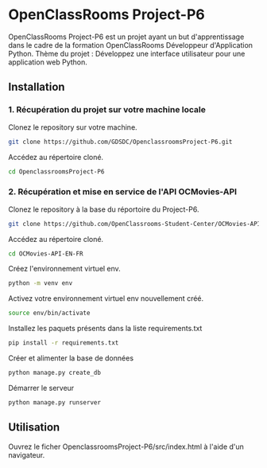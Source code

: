 # OpenClassRooms Project-P6

OpenClassRooms Project-P6 est un projet ayant un but d'apprentissage dans le cadre de la formation OpenClassRooms Développeur d'Application Python.
Thème du projet : Développez une interface utilisateur pour une application web Python.

## Installation

### 1. Récupération du projet sur votre machine locale

Clonez le repository sur votre machine.

```bash
git clone https://github.com/GDSDC/OpenclassroomsProject-P6.git
```

Accédez au répertoire cloné.
```bash
cd OpenclassroomsProject-P6
```

### 2. Récupération et mise en service de l'API OCMovies-API

Clonez le repository à la base du réportoire du Project-P6.

```bash
git clone https://github.com/OpenClassrooms-Student-Center/OCMovies-API-EN-FR.git
```

Accédez au répertoire cloné.
```bash
cd OCMovies-API-EN-FR
```

Créez l'environnement virtuel env.
```bash
python -m venv env
```

Activez votre environnement virtuel env nouvellement créé.
```bash
source env/bin/activate
```

Installez les paquets présents dans la liste requirements.txt
```bash
pip install -r requirements.txt
```

Créer et alimenter la base de données
```bash
python manage.py create_db
```

Démarrer le serveur
```bash
python manage.py runserver
```


## Utilisation

Ouvrez le ficher OpenclassroomsProject-P6/src/index.html à l'aide d'un navigateur.

